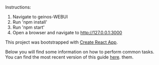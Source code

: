 Instructions:
1. Navigate to geinos-WEBUI
2. Run 'npm install'
3. Run 'npm start'
4. Open a browser and navigate to http://127.0.0.1:3000

This project was bootstrapped with [Create React App](https://github.com/facebookincubator/create-react-app).

Below you will find some information on how to perform common tasks.<br>
You can find the most recent version of this guide [here](https://github.com/facebookincubator/create-react-app/blob/master/packages/react-scripts/template/README.md).
them. 
